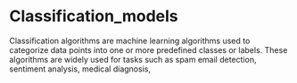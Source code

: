 # Classification_models
 Classification algorithms are machine learning algorithms used to categorize data points into one or more predefined classes or labels. These algorithms are widely used for tasks such as spam email detection, sentiment analysis, medical diagnosis,
